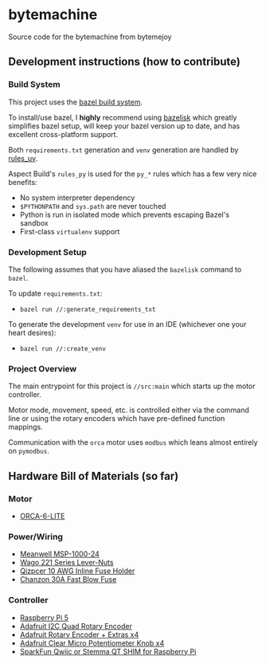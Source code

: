 # bytemachine
Source code for the bytemachine from bytemejoy

## Development instructions (how to contribute)

### Build System

This project uses the [bazel build system](https://bazel.build/).

To install/use bazel, I **highly** recommend using [bazelisk](https://github.com/bazelbuild/bazelisk) which greatly
simplifies bazel setup, will keep your bazel version up to date, and has
excellent cross-platform support.

Both `requirements.txt` generation and `venv` generation are handled by
[rules_uv](https://github.com/theoremlp/rules_uv).

Aspect Build's `rules_py` is used for the `py_*` rules which has a few very 
nice benefits:
* No system interpreter dependency
* `$PYTHONPATH` and `sys.path` are never touched
* Python is run in isolated mode which prevents escaping Bazel's sandbox
* First-class `virtualenv` support

### Development Setup

The following assumes that you have aliased the `bazelisk` command to `bazel`.

To update `requirements.txt`:
* `bazel run //:generate_requirements_txt`

To generate the development `venv` for use in an IDE (whichever one your heart
desires):
* `bazel run //:create_venv`

### Project Overview

The main entrypoint for this project is `//src:main` which starts up the motor
controller.

Motor mode, movement, speed, etc. is controlled either via the command line or
using the rotary encoders which have pre-defined function mappings.

Communication with the `orca` motor uses `modbus` which leans almost entirely
on `pymodbus`.


## Hardware Bill of Materials (so far)

### Motor
* [ORCA-6-LITE](https://irisdynamics.com/products/orca-series)

### Power/Wiring
* [Meanwell MSP-1000-24](https://www.digikey.ca/en/products/detail/mean-well-usa-inc/MSP-1000-24/9602709)
* [Wago 221 Series Lever-Nuts](https://www.wago.com/us/lp-221)
* [Qizpcer 10 AWG Inline Fuse Holder](https://www.amazon.com/dp/B08K3NLV27?ref=ppx_yo2ov_dt_b_product_details&th=1)
* [Chanzon 30A Fast Blow Fuse](https://www.amazon.com/dp/B083QHLRDH)

### Controller
* [Raspberry Pi 5](https://www.raspberrypi.com/products/raspberry-pi-5/)
* [Adafruit I2C Quad Rotary Encoder](https://www.adafruit.com/product/5752)
* [Adafruit Rotary Encoder + Extras x4](https://www.adafruit.com/product/377)
* [Adafruit Clear Micro Potentiometer Knob x4](https://www.adafruit.com/product/5676)
* [SparkFun Qwiic or Stemma QT SHIM for Raspberry Pi](https://www.adafruit.com/product/4463)
